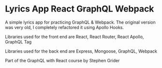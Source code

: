# Lyrics App React GraphQL Webpack

A simple lyrics app for practicing GraphQL & Webpack. The original version was very old, I completely refactored it using Apollo Hooks.

Libraries used for the front end are React, React Router, React Apollo, GraphQL Tag

Libraries used for the back end are Express, Mongoose, GraphQL, Webpack

Part of the GraphQL with React course by Stephen Grider
